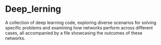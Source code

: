 # Deep_lerning
A collection of deep learning code, exploring diverse scenarios for solving specific problems and examining how networks perform across different cases, all accompanied by a file showcasing the outcomes of these networks.

